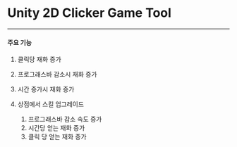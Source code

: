 # Unity 2D Clicker Game Tool 

***
#### 주요 기능
1. 클릭당 재화 증가

2. 프로그래스바 감소시 재화 증가

3. 시간 증가시 재화 증가

4. 상점에서 스킬 업그레이드
   1. 프로그래스바 감소 속도 증가
   2. 시간당 얻는 재화 증가
   3. 클릭 당 얻는 재화  증가
